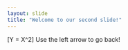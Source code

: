 ```yaml
---
layout: slide
title: "Welcome to our second slide!"
---
```

\[Y = X^2\]
Use the left arrow to go back!
